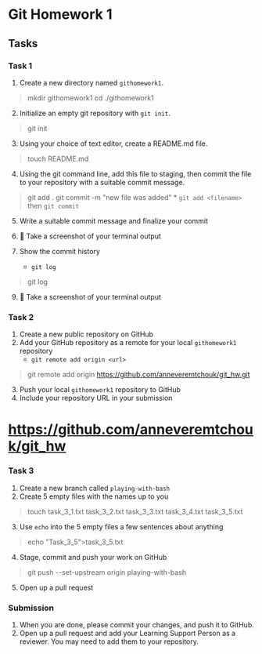 # Git Homework 1

## Tasks
### Task 1
1. Create a new directory named `githomework1`.
> mkdir githomework1
> cd ./githomework1
2. Initialize an empty git repository with `git init`.
> git init
3. Using your choice of text editor, create a README.md file.
> touch README.md
4. Using the git command line, add this file to staging, then commit the file to your repository with a suitable commit message.
> git add .
> git commit -m "new file was added"
    * `git add <filename>` then `git commit`
5. Write a suitable commit message and finalize your commit
6. 📸 Take a screenshot of your terminal output

8. Show the commit history
    * `git log`
>git log
9. 📸 Take a screenshot of your terminal output

### Task 2
1. Create a new public repository on GitHub
2. Add your GitHub repository as a remote for your local `githomework1` repository
    * `git remote add origin <url>`
> git remote add origin https://github.com/anneveremtchouk/git_hw.git
3. Push your local `githomework1` repository to GitHub
4. Include your repository URL in your submission
# https://github.com/anneveremtchouk/git_hw

### Task 3
1. Create a new branch called `playing-with-bash`
2. Create 5 empty files with the names up to you
> touch task_3_1.txt task_3_2.txt task_3_3.txt task_3_4.txt task_3_5.txt
3. Use `echo` into the 5 empty files a few sentences about anything
> echo "Task_3_5">task_3_5.txt
4. Stage, commit and push your work on GitHub
> git push --set-upstream origin playing-with-bash
5. Open up a pull request

### Submission

1. When you are done, please commit your changes, and push it to GitHub.
2. Open up a pull request and add your Learning Support Person as a reviewer. You may need to add them to your repository.
